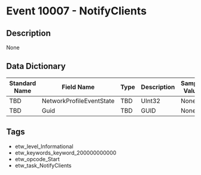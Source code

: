 # Event 10007 - NotifyClients

## Description
None

## Data Dictionary
|Standard Name|Field Name|Type|Description|Sample Value|
|---|---|---|---|---|
|TBD|NetworkProfileEventState|TBD|UInt32|None|None|
|TBD|Guid|TBD|GUID|None|None|

## Tags
* etw_level_Informational
* etw_keywords_keyword_200000000000
* etw_opcode_Start
* etw_task_NotifyClients